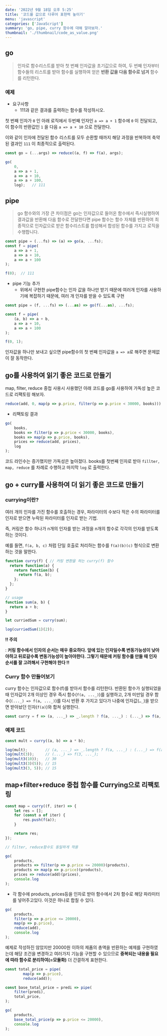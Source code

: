 ```yaml
---
date: '2022년 9월 18일 오후 5:25'
title: '코드를 값으로 다루어 표현력 높이기'
menu: 'javascript'
categories: ['JavaScript']
summary: 'go, pipe, curry 함수에 대해 알아보자.'
thumbnail: './thumbnail/code_as_value.png'
---
```

## go

> 인자로 함수리스트를 받아 첫 번째 인자값을 초기값으로 하여, 두 번째 인자부터 함수들의 리스트를 받아 함수를 실행하여 얻은 **반환 값을 다음 함수로 넘겨** 함수를 리턴한다.
> 

### 예제

- 요구사항
    - 111과 같은 결과를 출력하는 함수를 작성하시오.

첫 번째 인자가 `0` 인 아래 로직에서 두번째 인자인 `a => a + 1` 함수에 `0` 이 전달되고, 이 함수의 반환값인 `1` 을 다음 `a => a + 10` 으로 전달한다.

이와 같이 인자에 전달된 함수 리스트를 모두 순환할 때까지 해당 과정을 반복하여 축약된 결과인 `111` 이 최종적으로 출력된다. 

```jsx
const go = (...args) => reduce((a, f) => f(a), args);

go(
	0,
	a => a + 1,
	a => a + 10,
	a => a + 100,
	log);   // 111
```

## pipe

> go 함수와의 가장 큰 차이점은 go는 인자값으로 들어온 함수에서 즉시실행하여 결과값을 반환해 다음 함수로 전달한다면 pipe 함수는 함수 자체를 반환하여 최종적으로 인자값으로 받은 함수리스트를 합성해서 합성된 합수를 가지고 로직을 수행합니다.
> 

```jsx
const pipe = (...fs) => (a) => go(a, ...fs);
const f = pipe(
    a => a + 1,
    a => a + 10,
    a => a + 100
);

f(0);  // 111
```

- pipe 기능 추가
    - 위에서 구현한 pipe함수는 인자 값을 하나만 받기 때문에 여러개 인자를 사용하기에 복잡하기 때문에, 여러 개 인자를 받을 수 있도록 구현

```jsx
const pipe = (f, ...fs) => (...as) => go(f(...as), ...fs);

const f = pipe(
	(a, b) => a + b,
	a => a + 10,
	a => a + 100
);

f(0, 1);
```

인자값을 하나만 보내고 싶으면 pipe함수의 첫 번째 인자값을 `a => a`로 해주면 문제없이 잘 동작한다.

## go를 사용하여 읽기 좋은 코드로 만들기

map, filter, reduce 중첩 사용시 사용했던 아래 코드를 go를 사용하여 가독성 높은 코드로 리팩토링 해보자.

```jsx
reduce(add, 0, map(p => p.price, filter(p => p.price < 30000, books)))
```

- 리팩토링 결과

```jsx
go(
    books,
    books => filter(p => p.price < 30000, books),
    books => map(p => p.price, books),
    prices => reduce(add, prices),
    log
);
```

코드 라인수는 증가했지만 가독성은 높아졌다. books를 첫번째 인자로 받아 `fillter, map, reduce` 를 차례로 수행하고 마지막 `log` 로 출력한다.

## go + curry를 사용하여 더 읽기 좋은 코드로 만들기

### currying이란?

여러 개의 인자를 가진 함수를 호출하는 경우, 파라미터의 수보다 적은 수의 파라미터를 인자로 받으면 누락된 파라미터를 인자로 받는 기법.

즉, 커링은 함수 하나가 n개의 인자를 받는 과정을 n개의 함수로 각각의 인자를 받도록 하는 것이다.

예를 들면, `f(a, b, c)` 처럼 단일 호출로 처리하는 함수를 `f(a)(b)(c)` 형식으로 변환하는 것을 말한다.

```jsx
function curry(f) { // 커링 변환을 하는 curry(f) 함수
  return function(a) {
    return function(b) {
      return f(a, b);
    };
  };
}

// usage
function sum(a, b) {
  return a + b;
}

let curriedSum = curry(sum);

log(curriedSum(1)(2));
```

**‼️ 주의**

: **커링 함수에서 인자의 순서는 매우 중요하다. 앞에 있는 인자일수록 변동가능성이 낮아야하고 뒤로갈수록 변동가능성이 높아야한다. 그렇기 때문에 커링 함수를 만들 때 인자 순서를 잘 고려해서 구현해야 한다 !!**

### Curry 함수 만들어보기

curry 함수는 인자값으로 함수(f)를 받아서 함수를 리턴한다. 반환된 함수가 실행되었을 때 인자값이 2개 이상인 경우 즉시 함수(`f(a, ..._)`)를  실행하고, 2개 미만일 경우 함수(`(..._) => f(a, ..._)`)를 다시 반환 후 가지고 있다가 나중에 인자값(`…_`)을 받으면 받아놨던 인자(`f(a)`)와 합쳐 실행한다.

```jsx
const curry = f => (a, ..._) => _.length ? f(a, ..._) : (..._) => f(a, ..._);
```

### 예제 코드

```jsx
const mult = curry((a, b) => a * b);

log(mult);        // (a, ..._) => _.length ? f(a, ..._) : (..._) => f(a, ..._);
log(mult(3));     // (..._) => f(3, ..._);
log(mult3(10));   // 30
log(mult3(3)(5)); // 15
log(mult3(3, 5)); // 15
```

## map+filter+reduce 중첩 함수를 Currying으로 리팩토링

```jsx
const map = curry((f, iter) => {
	let res = [];
	for (const a of iter) {
		res.push(f(a));
	}

	return res;
});

// filter, reduce함수도 동일하게 적용

go(
	products,
	products => filter(p => p.price <= 20000)(products),
	products => map(p => p.price)(products),
	prices => reduce(add)(prices),
	console.log
);
```

- 각 함수에 products, prices등을 인자로 받아 함수에서 2차 함수로 해당 파라미터를 넣어주고있다. 이것은 하나로 합칠 수 있다.

```jsx
go(
	products,
	filter(p => p.price <= 20000),
	map(p => p.price),
	reduce(add),
	console.log
);
```

예제로 작성하진 않았지만 20000원 이하의 제품의 총액을 반환하는 예제를 구현하였는데 해당 조건을 변경하고 여러가지 기능을 구현할 수 있으므로 **중복되는 내용을 필요에 따라 함수로 분리하여(=모듈화)** 더 간결하게 표현한다. 

```jsx
const total_price = pipe(
		map(p => p.price),
		reduce(add));

const base_total_price = predi => pipe(
	filter(predi),
	total_price,
);

go(
	products,
	base_total_price(p => p.price <= 20000),
	console.log
);
```